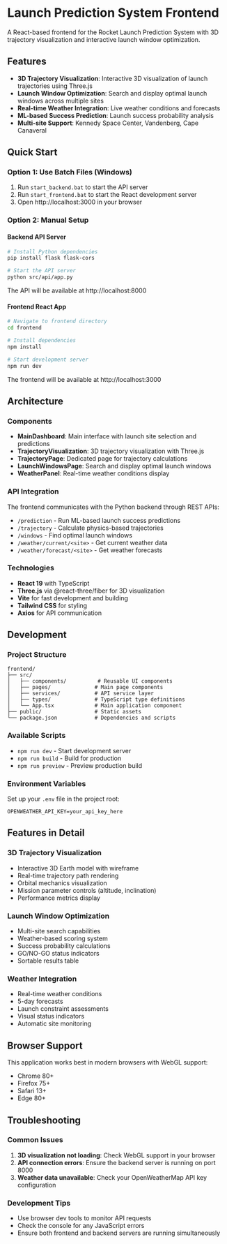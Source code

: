 # Launch Prediction System Frontend

A React-based frontend for the Rocket Launch Prediction System with 3D trajectory visualization and interactive launch window optimization.

## Features

- **3D Trajectory Visualization**: Interactive 3D visualization of launch trajectories using Three.js
- **Launch Window Optimization**: Search and display optimal launch windows across multiple sites
- **Real-time Weather Integration**: Live weather conditions and forecasts
- **ML-based Success Prediction**: Launch success probability analysis
- **Multi-site Support**: Kennedy Space Center, Vandenberg, Cape Canaveral

## Quick Start

### Option 1: Use Batch Files (Windows)
1. Run `start_backend.bat` to start the API server
2. Run `start_frontend.bat` to start the React development server
3. Open http://localhost:3000 in your browser

### Option 2: Manual Setup

#### Backend API Server
```bash
# Install Python dependencies
pip install flask flask-cors

# Start the API server
python src/api/app.py
```
The API will be available at http://localhost:8000

#### Frontend React App
```bash
# Navigate to frontend directory
cd frontend

# Install dependencies
npm install

# Start development server
npm run dev
```
The frontend will be available at http://localhost:3000

## Architecture

### Components
- **MainDashboard**: Main interface with launch site selection and predictions
- **TrajectoryVisualization**: 3D trajectory visualization with Three.js
- **TrajectoryPage**: Dedicated page for trajectory calculations
- **LaunchWindowsPage**: Search and display optimal launch windows
- **WeatherPanel**: Real-time weather conditions display

### API Integration
The frontend communicates with the Python backend through REST APIs:
- `/prediction` - Run ML-based launch success predictions
- `/trajectory` - Calculate physics-based trajectories
- `/windows` - Find optimal launch windows
- `/weather/current/<site>` - Get current weather data
- `/weather/forecast/<site>` - Get weather forecasts

### Technologies
- **React 19** with TypeScript
- **Three.js** via @react-three/fiber for 3D visualization
- **Vite** for fast development and building
- **Tailwind CSS** for styling
- **Axios** for API communication

## Development

### Project Structure
```
frontend/
├── src/
│   ├── components/          # Reusable UI components
│   ├── pages/              # Main page components
│   ├── services/           # API service layer
│   ├── types/              # TypeScript type definitions
│   └── App.tsx             # Main application component
├── public/                 # Static assets
└── package.json            # Dependencies and scripts
```

### Available Scripts
- `npm run dev` - Start development server
- `npm run build` - Build for production
- `npm run preview` - Preview production build

### Environment Variables
Set up your `.env` file in the project root:
```
OPENWEATHER_API_KEY=your_api_key_here
```

## Features in Detail

### 3D Trajectory Visualization
- Interactive 3D Earth model with wireframe
- Real-time trajectory path rendering
- Orbital mechanics visualization
- Mission parameter controls (altitude, inclination)
- Performance metrics display

### Launch Window Optimization
- Multi-site search capabilities
- Weather-based scoring system
- Success probability calculations
- GO/NO-GO status indicators
- Sortable results table

### Weather Integration
- Real-time weather conditions
- 5-day forecasts
- Launch constraint assessments
- Visual status indicators
- Automatic site monitoring

## Browser Support

This application works best in modern browsers with WebGL support:
- Chrome 80+
- Firefox 75+
- Safari 13+
- Edge 80+

## Troubleshooting

### Common Issues
1. **3D visualization not loading**: Check WebGL support in your browser
2. **API connection errors**: Ensure the backend server is running on port 8000
3. **Weather data unavailable**: Check your OpenWeatherMap API key configuration

### Development Tips
- Use browser dev tools to monitor API requests
- Check the console for any JavaScript errors
- Ensure both frontend and backend servers are running simultaneously